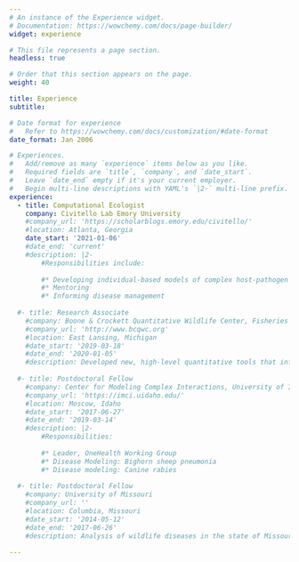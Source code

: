 ```yaml
---
# An instance of the Experience widget.
# Documentation: https://wowchemy.com/docs/page-builder/
widget: experience

# This file represents a page section.
headless: true

# Order that this section appears on the page.
weight: 40

title: Experience
subtitle:

# Date format for experience
#   Refer to https://wowchemy.com/docs/customization/#date-format
date_format: Jan 2006

# Experiences.
#   Add/remove as many `experience` items below as you like.
#   Required fields are `title`, `company`, and `date_start`.
#   Leave `date_end` empty if it's your current employer.
#   Begin multi-line descriptions with YAML's `|2-` multi-line prefix.
experience:
  - title: Computational Ecologist
    company: Civitello Lab Emory University
    #company_url: 'https://scholarblogs.emory.edu/civitello/'
    #location: Atlanta, Georgia
    date_start: '2021-01-06'
    #date_end: 'current'
    #description: |2-
        #Responsibilities include:
        
        #* Developing individual-based models of complex host-pathogen systems
        #* Mentoring
        #* Informing disease management
        
  #- title: Research Associate
    #company: Boone & Crockett Quantitative Wildlife Center, Fisheries & Wildlife, Michigan State University
    #company_url: 'http://www.bcqwc.org'
    #location: East Lansing, Michigan
    #date_start: '2019-03-18'
    #date_end: '2020-01-05'
    #description: Developed new, high-level quantitative tools that informed wildlife disease management in Michigan and elsewhere. Specific focus was on chronic wasting disease  #(CWD), an emerging disease of white-tailed deer. E.g.  https://rpubs.com/anyadoc/OvCWD_APR 
    
  #- title: Postdoctoral Fellow
    #company: Center for Modeling Complex Interactions, University of Idaho
    #company_url: 'https://imci.uidaho.edu/'
    #location: Moscow, Idaho
    #date_start: '2017-06-27'
    #date_end: '2019-03-14'
    #description: |2-
        #Responsibilities:
        
        #* Leader, OneHealth Working Group
        #* Disease Modeling: Bighorn sheep pneumonia
        #* Disease modeling: Canine rabies
    
  #- title: Postdoctoral Fellow
    #company: University of Missouri
    #company_url: ''
    #location: Columbia, Missouri
    #date_start: '2014-05-12'
    #date_end: '2017-06-26'
    #description: Analysis of wildlife diseases in the state of Missouri. Specific focus on CWD in white-tailed deer. Developed a model-based framework to support                #surveillance and management of CWD.
    
---
```

